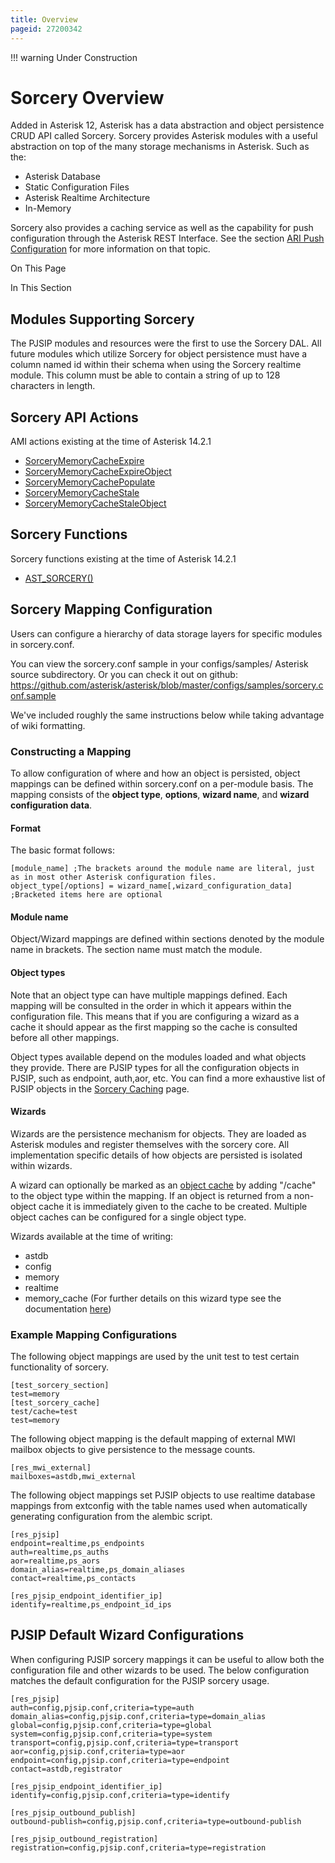 ```yaml
---
title: Overview
pageid: 27200342
---
```





!!! warning 
    Under Construction

      
[//]: # (end-warning)



# Sorcery Overview

Added in Asterisk 12, Asterisk has a data abstraction and object persistence CRUD API called Sorcery. Sorcery provides Asterisk modules with a useful abstraction on top of the many storage mechanisms in Asterisk. Such as the:

* Asterisk Database
* Static Configuration Files
* Asterisk Realtime Architecture
* In-Memory

Sorcery also provides a caching service as well as the capability for push configuration through the Asterisk REST Interface. See the section [ARI Push Configuration](/Configuration/Interfaces/Asterisk-REST-Interface-ARI/The-Asterisk-Resource/ARI-Push-Configuration) for more information on that topic.

On This Page


In This Section

## Modules Supporting Sorcery

The PJSIP modules and resources were the first to use the Sorcery DAL. All future modules which utilize Sorcery for object persistence must have a column named id within their schema when using the Sorcery realtime module. This column must be able to contain a string of up to 128 characters in length.

## Sorcery API Actions

AMI actions existing at the time of Asterisk 14.2.1

* [SorceryMemoryCacheExpire](/latest_api/API_Documentation/AMI_Actions/SorceryMemoryCacheExpire)
* [SorceryMemoryCacheExpireObject](/latest_api/API_Documentation/AMI_Actions/SorceryMemoryCacheExpireObject)
* [SorceryMemoryCachePopulate](/latest_api/API_Documentation/AMI_Actions/SorceryMemoryCachePopulate)
* [SorceryMemoryCacheStale](/latest_api/API_Documentation/AMI_Actions/SorceryMemoryCacheStale)
* [SorceryMemoryCacheStaleObject](/latest_api/API_Documentation/AMI_Actions/SorceryMemoryCacheStaleObject)

## Sorcery Functions

Sorcery functions existing at the time of Asterisk 14.2.1

* [AST_SORCERY()](/latest_api/API_Documentation/Dialplan_Functions/AST_SORCERY)

## Sorcery Mapping Configuration

Users can configure a hierarchy of data storage layers for specific modules in sorcery.conf.

You can view the sorcery.conf sample in your configs/samples/ Asterisk source subdirectory. Or you can check it out on github: <https://github.com/asterisk/asterisk/blob/master/configs/samples/sorcery.conf.sample>

We've included roughly the same instructions below while taking advantage of wiki formatting.

### Constructing a Mapping

To allow configuration of where and how an object is persisted, object mappings can be defined within sorcery.conf on a per-module basis. The mapping consists of the **object type**, **options**, **wizard name**, and **wizard configuration data**.

#### Format

The basic format follows:

```
[module_name] ;The brackets around the module name are literal, just as in most other Asterisk configuration files.
object_type[/options] = wizard_name[,wizard_configuration_data] ;Bracketed items here are optional

```

#### Module name

Object/Wizard mappings are defined within sections denoted by the module name in brackets. The section name must match the module.

#### Object types

Note that an object type can have multiple mappings defined. Each mapping will be consulted in the order in which it appears within the configuration file. This means that if you are configuring a wizard as a cache it should appear as the first mapping so the cache is consulted before all other mappings.

Object types available depend on the modules loaded and what objects they provide. There are PJSIP types for all the configuration objects in PJSIP, such as endpoint, auth,aor, etc. You can find a more exhaustive list of PJSIP objects in the [Sorcery Caching](/Fundamentals/Asterisk-Configuration/Sorcery/Sorcery-Caching) page.

#### Wizards

Wizards are the persistence mechanism for objects. They are loaded as Asterisk modules and register themselves with the sorcery core. All implementation specific details of how objects are persisted is isolated within wizards.

A wizard can optionally be marked as an [object cache](/Fundamentals/Asterisk-Configuration/Sorcery/Sorcery-Caching) by adding "/cache" to the object type within the mapping. If an object is returned from a non-object cache it is immediately given to the cache to be created. Multiple object caches can be configured for a single object type.

Wizards available at the time of writing:

* astdb
* config
* memory
* realtime
* memory_cache (For further details on this wizard type see the documentation [here](/Fundamentals/Asterisk-Configuration/Sorcery/Sorcery-Caching))

### Example Mapping Configurations

The following object mappings are used by the unit test to test certain functionality of sorcery.

```
[test_sorcery_section]
test=memory
[test_sorcery_cache]
test/cache=test
test=memory

```

The following object mapping is the default mapping of external MWI mailbox objects to give persistence to the message counts.

```
[res_mwi_external]
mailboxes=astdb,mwi_external

```

The following object mappings set PJSIP objects to use realtime database mappings from extconfig with the table names used when automatically generating configuration from the alembic script.

```
[res_pjsip]
endpoint=realtime,ps_endpoints
auth=realtime,ps_auths
aor=realtime,ps_aors
domain_alias=realtime,ps_domain_aliases
contact=realtime,ps_contacts
 
[res_pjsip_endpoint_identifier_ip]
identify=realtime,ps_endpoint_id_ips

```

## PJSIP Default Wizard Configurations

When configuring PJSIP sorcery mappings it can be useful to allow both the configuration file and other wizards to be used. The below configuration matches the default configuration for the PJSIP sorcery usage.

```
[res_pjsip]
auth=config,pjsip.conf,criteria=type=auth
domain_alias=config,pjsip.conf,criteria=type=domain_alias
global=config,pjsip.conf,criteria=type=global
system=config,pjsip.conf,criteria=type=system
transport=config,pjsip.conf,criteria=type=transport
aor=config,pjsip.conf,criteria=type=aor
endpoint=config,pjsip.conf,criteria=type=endpoint
contact=astdb,registrator
 
[res_pjsip_endpoint_identifier_ip]
identify=config,pjsip.conf,criteria=type=identify
 
[res_pjsip_outbound_publish]
outbound-publish=config,pjsip.conf,criteria=type=outbound-publish
 
[res_pjsip_outbound_registration]
registration=config,pjsip.conf,criteria=type=registration

```
